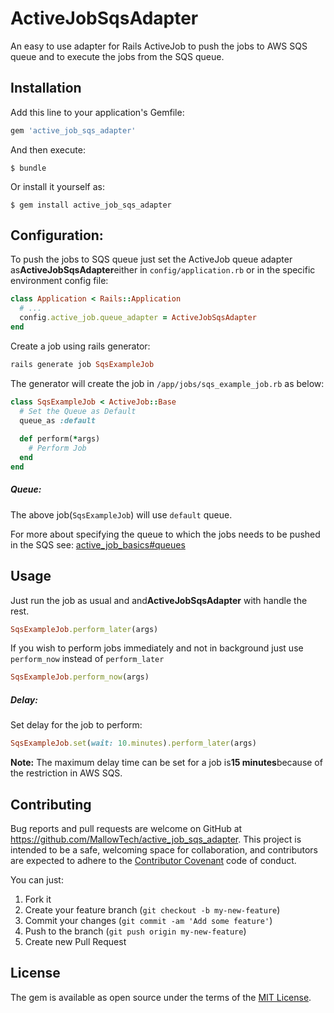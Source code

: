 # ActiveJobSqsAdapter

An easy to use adapter for Rails ActiveJob to push the jobs to AWS SQS queue and to execute the jobs from the SQS queue.

## Installation

Add this line to your application's Gemfile:

```ruby
gem 'active_job_sqs_adapter'
```

And then execute:

    $ bundle

Or install it yourself as:

    $ gem install active_job_sqs_adapter

## Configuration:
To push the jobs to SQS queue just set the ActiveJob queue adapter as**ActiveJobSqsAdapter**either in `config/application.rb` or in the specific environment config file:   

```ruby
class Application < Rails::Application
  # ...
  config.active_job.queue_adapter = ActiveJobSqsAdapter
end
```

Create a job using rails generator:
```ruby
rails generate job SqsExampleJob
```

The generator will create the job in `/app/jobs/sqs_example_job.rb` as below:

```ruby
class SqsExampleJob < ActiveJob::Base
  # Set the Queue as Default
  queue_as :default
  
  def perform(*args)
    # Perform Job
  end
end
```

##### Queue:
The above job(`SqsExampleJob`) will use `default` queue.

For more about specifying the queue to which the jobs needs to be pushed in the SQS see: [active_job_basics#queues](http://edgeguides.rubyonrails.org/active_job_basics.html#queues)



## Usage
Just run the job as usual and and**ActiveJobSqsAdapter** with handle the rest.

```ruby
SqsExampleJob.perform_later(args)
```

If you wish to perform jobs immediately and not in background just use `perform_now` instead of `perform_later` 
```ruby
SqsExampleJob.perform_now(args)
```

##### Delay:
Set delay for the job to perform:
```ruby
SqsExampleJob.set(wait: 10.minutes).perform_later(args)
```

__Note:__ The maximum delay time can be set for a job is**15 minutes**because of the restriction in AWS SQS.


## Contributing

Bug reports and pull requests are welcome on GitHub at https://github.com/MallowTech/active_job_sqs_adapter. This project is intended to be a safe, welcoming space for collaboration, and contributors are expected to adhere to the [Contributor Covenant](http://contributor-covenant.org) code of conduct.

You can just:

1. Fork it
2. Create your feature branch (`git checkout -b my-new-feature`)
3. Commit your changes (`git commit -am 'Add some feature'`)
4. Push to the branch (`git push origin my-new-feature`)
5. Create new Pull Request

## License

The gem is available as open source under the terms of the [MIT License](http://opensource.org/licenses/MIT).

